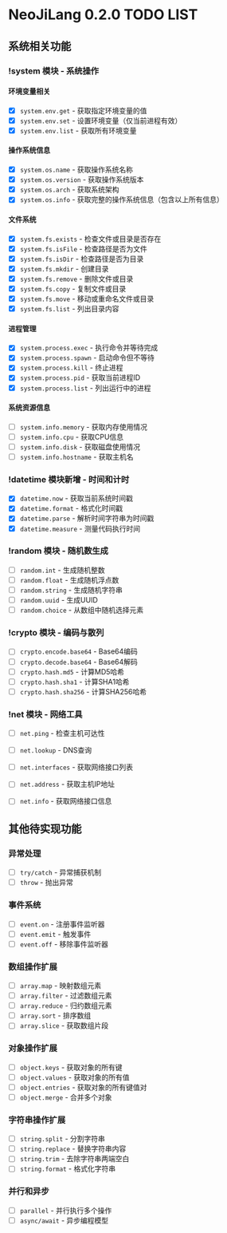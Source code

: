 # NeoJiLang 0.2.0 TODO LIST

## 系统相关功能

### !system 模块 - 系统操作

#### 环境变量相关
- [x] `system.env.get` - 获取指定环境变量的值
- [x] `system.env.set` - 设置环境变量（仅当前进程有效）
- [x] `system.env.list` - 获取所有环境变量

#### 操作系统信息
- [x] `system.os.name` - 获取操作系统名称
- [x] `system.os.version` - 获取操作系统版本
- [x] `system.os.arch` - 获取系统架构
- [x] `system.os.info` - 获取完整的操作系统信息（包含以上所有信息）

#### 文件系统
- [x] `system.fs.exists` - 检查文件或目录是否存在
- [x] `system.fs.isFile` - 检查路径是否为文件
- [x] `system.fs.isDir` - 检查路径是否为目录
- [x] `system.fs.mkdir` - 创建目录
- [x] `system.fs.remove` - 删除文件或目录
- [x] `system.fs.copy` - 复制文件或目录
- [x] `system.fs.move` - 移动或重命名文件或目录
- [x] `system.fs.list` - 列出目录内容

#### 进程管理
- [x] `system.process.exec` - 执行命令并等待完成
- [x] `system.process.spawn` - 启动命令但不等待
- [x] `system.process.kill` - 终止进程
- [x] `system.process.pid` - 获取当前进程ID
- [x] `system.process.list` - 列出运行中的进程

#### 系统资源信息
- [ ] `system.info.memory` - 获取内存使用情况
- [ ] `system.info.cpu` - 获取CPU信息
- [ ] `system.info.disk` - 获取磁盘使用情况
- [ ] `system.info.hostname` - 获取主机名

### !datetime 模块新增 - 时间和计时
- [x] `datetime.now` - 获取当前系统时间戳
- [x] `datetime.format` - 格式化时间戳
- [x] `datetime.parse` - 解析时间字符串为时间戳
- [x] `datetime.measure` - 测量代码执行时间

### !random 模块 - 随机数生成
- [ ] `random.int` - 生成随机整数
- [ ] `random.float` - 生成随机浮点数
- [ ] `random.string` - 生成随机字符串
- [ ] `random.uuid` - 生成UUID
- [ ] `random.choice` - 从数组中随机选择元素

### !crypto 模块 - 编码与散列
- [ ] `crypto.encode.base64` - Base64编码
- [ ] `crypto.decode.base64` - Base64解码
- [ ] `crypto.hash.md5` - 计算MD5哈希
- [ ] `crypto.hash.sha1` - 计算SHA1哈希
- [ ] `crypto.hash.sha256` - 计算SHA256哈希

### !net 模块 - 网络工具
- [ ] `net.ping` - 检查主机可达性
- [ ] `net.lookup` - DNS查询
- [ ] `net.interfaces` - 获取网络接口列表
- [ ] `net.address` - 获取主机IP地址
- [ ] `net.info` - 获取网络接口信息


## 其他待实现功能

### 异常处理
- [ ] `try/catch` - 异常捕获机制
- [ ] `throw` - 抛出异常

### 事件系统
- [ ] `event.on` - 注册事件监听器
- [ ] `event.emit` - 触发事件
- [ ] `event.off` - 移除事件监听器

### 数组操作扩展
- [ ] `array.map` - 映射数组元素
- [ ] `array.filter` - 过滤数组元素
- [ ] `array.reduce` - 归约数组元素
- [ ] `array.sort` - 排序数组
- [ ] `array.slice` - 获取数组片段

### 对象操作扩展
- [ ] `object.keys` - 获取对象的所有键
- [ ] `object.values` - 获取对象的所有值
- [ ] `object.entries` - 获取对象的所有键值对
- [ ] `object.merge` - 合并多个对象

### 字符串操作扩展
- [ ] `string.split` - 分割字符串
- [ ] `string.replace` - 替换字符串内容
- [ ] `string.trim` - 去除字符串两端空白
- [ ] `string.format` - 格式化字符串

### 并行和异步
- [ ] `parallel` - 并行执行多个操作
- [ ] `async/await` - 异步编程模型
